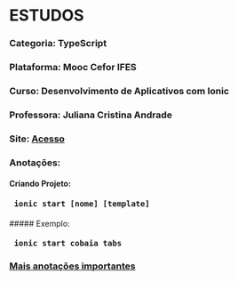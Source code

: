 # ESTUDOS
### Categoria: TypeScript
### Plataforma: Mooc Cefor IFES
### Curso: Desenvolvimento de Aplicativos com Ionic
### Professora: Juliana Cristina Andrade
### Site: [Acesso](https://mooc.cefor.ifes.edu.br/moodle/course/view.php?id=126)


### Anotações:
#### Criando Projeto:
<h4><pre> ionic start <b>[nome]</b> <b>[template]</b> </pre></h4> 
##### Exemplo:
<h4><pre> ionic start <b>cobaia</b> <b>tabs</b> </pre></h4>

### [Mais anotações importantes](/anotacoes.htm)
